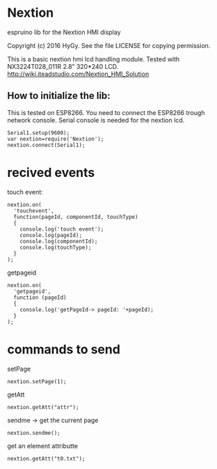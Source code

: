 # Nextion
espruino lib for the Nextion HMI display

Copyright (c) 2016 HyGy. See the file LICENSE for copying permission.

This is a basic nextion hmi lcd handling module. Tested with NX3224T028_011R  2.8”	320*240	LCD.
http://wiki.iteadstudio.com/Nextion_HMI_Solution

How to initialize the lib:
--------------------------

This is tested on ESP8266. You need to connect the ESP8266 trough network console. Serial console is needed for the nextion lcd.

```
Serial1.setup(9600);
var nextion=require('Nextion');
nextion.connect(Serial1);
```

# recived events

touch event:

```
nextion.on(
  'touchevent',
  function(pageId, componentId, touchType)
  {
    console.log('touch event');
    console.log(pageId);
    console.log(componentId);
    console.log(touchType);
  }
);
```

getpageid
```
nextion.on(
  'getpageid',
  function (pageId)
  {
    console.log('getPageId-> pageId: '+pageId);
  }
);
```

# commands to send

setPage
```
nextion.setPage(1);
```

getAtt
```
nextion.getAtt("attr");
```

sendme -> get the current page
```
nextion.sendme();
```

get an element attributte
```
nextion.getAtt("t0.txt");
```

